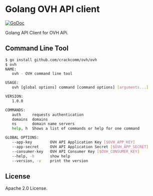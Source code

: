 # Golang OVH API client

[![GoDoc](https://godoc.org/github.com/crackcomm/ovh?status.svg)](https://godoc.org/github.com/crackcomm/ovh)

Golang API Client for OVH APi.

## Command Line Tool

```sh
$ go install github.com/crackcomm/ovh/ovh
$ ovh
NAME:
   ovh - OVH command line tool

USAGE:
   ovh [global options] command [command options] [arguments...]

VERSION:
   1.0.0

COMMANDS:
   auth		requests authentication
   domains	domains
   ns		domain name servers
   help, h	Shows a list of commands or help for one command

GLOBAL OPTIONS:
   --app-key 		OVH API Application Key [$OVH_APP_KEY]
   --app-secret 	OVH API Application Secret [$OVH_APP_SECRET]
   --consumer-key 	OVH API Consumer Key [$OVH_CONSUMER_KEY]
   --help, -h		show help
   --version, -v	print the version
```

## License

Apache 2.0 License.

